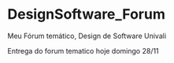 # DesignSoftware_Forum
Meu Fórum temático, Design de Software Univali

Entrega do forum tematico hoje domingo 28/11

